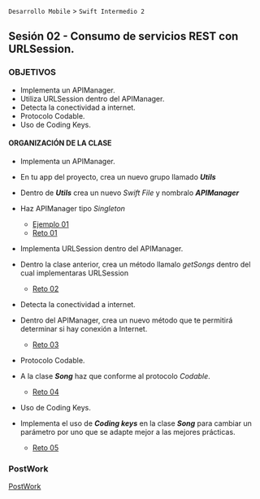 `Desarrollo Mobile` > `Swift Intermedio 2`

## Sesión 02 - Consumo de servicios REST con URLSession.

### OBJETIVOS

- Implementa un APIManager.
- Utiliza URLSession dentro del APIManager.
- Detecta la conectividad a internet.
- Protocolo Codable.
- Uso de Coding Keys.

#### ORGANIZACIÓN DE LA CLASE 

- Implementa un APIManager.
* En tu app del proyecto, crea un nuevo grupo llamado _**Utils**_
* Dentro de _**Utils**_ crea un nuevo _Swift File_ y nombralo _**APIManager**_
* Haz APIManager tipo _Singleton_

	- [Ejemplo 01](Ejemplo-01)
	- [Reto 01](Reto-01)

- Implementa URLSession dentro del APIManager.
* Dentro la clase anterior, crea un método llamalo _getSongs_ dentro del cual implementaras URLSession

	- [Reto 02](Reto-02)

- Detecta la conectividad a internet.
* Dentro del APIManager, crea un nuevo método que te permitirá determinar si hay conexión a Internet.

	- [Reto 03](Reto-03)

- Protocolo Codable.
* A la clase _**Song**_ haz que conforme al protocolo _Codable_.

	- [Reto 04](Reto-04)

- Uso de Coding Keys.
* Implementa el uso de _**Coding keys**_ en la clase _**Song**_ para cambiar un parámetro por uno que se adapte mejor a las mejores prácticas.

	- [Reto 05](Reto-05)

### PostWork
[PostWork](Postwork)